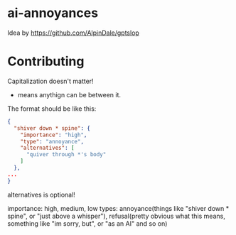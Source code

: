 # ai-annoyances

Idea by https://github.com/AlpinDale/gptslop

# Contributing
Capitalization doesn't matter!
* means anythign can be between it.

The format should be like this:
```json
{
  "shiver down * spine": {
    "importance": "high",
    "type": "annoyance",
    "alternatives": [
      "quiver through *'s body"
    ]
  },
...
}
```

alternatives is optional!

importance: high, medium, low
types: annoyance(things like "shiver down * spine", or "just above a whisper"), refusal(pretty obvious what this means, something like "im sorry, but", or "as an AI" and so on)
